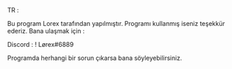 TR :

Bu program Lorex tarafından yapılmıştır.
Programı kullanmış iseniz teşekkür ederiz.
Bana ulaşmak için :

Discord : ! Lørex#6889

Programda herhangi bir sorun çıkarsa bana söyleyebilirsiniz.
